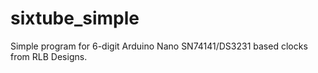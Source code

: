# sixtube_simple
 Simple program for 6-digit Arduino Nano SN74141/DS3231 based clocks from RLB Designs.
